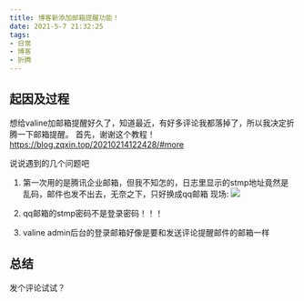 ```yaml
---
title: 博客新添加邮箱提醒功能！
date: 2021-5-7 21:32:25
tags:
- 日常
- 博客
- 折腾
---
```

## 起因及过程
想给valine加邮箱提醒好久了，知道最近，有好多评论我都落掉了，所以我决定折腾一下邮箱提醒。
首先，谢谢这个教程！<https://blog.zqxin.top/20210214122428/#more>

说说遇到的几个问题吧
1. 第一次用的是腾讯企业邮箱，但我不知怎的，日志里显示的stmp地址竟然是乱码，邮件也发不出去，无奈之下，只好换成qq邮箱
现场:
![](https://cdn.jsdelivr.net/gh/JesseJeson/file@master/1620394559000.png)

2. qq邮箱的stmp密码不是登录密码！！！

3. valine admin后台的登录邮箱好像是要和发送评论提醒邮件的邮箱一样

## 总结
发个评论试试？